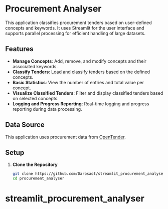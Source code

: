 # Procurement Analyser

This application classifies procurement tenders based on user-defined concepts and keywords. It uses Streamlit for the user interface and supports parallel processing for efficient handling of large datasets.

## Features

- **Manage Concepts**: Add, remove, and modify concepts and their associated keywords.
- **Classify Tenders**: Load and classify tenders based on the defined concepts.
- **Basic Statistics**: View the number of entries and total value per concept.
- **Visualize Classified Tenders**: Filter and display classified tenders based on selected concepts.
- **Logging and Progress Reporting**: Real-time logging and progress reporting during data processing.

## Data Source

This application uses procurement data from [OpenTender](https://opentender.eu/start).

## Setup

1. **Clone the Repository**
   ```bash
   git clone https://github.com/Darosaot/streamlit_procurement_analyser.git
   cd procurement_analyser
# streamlit_procurement_analyser
